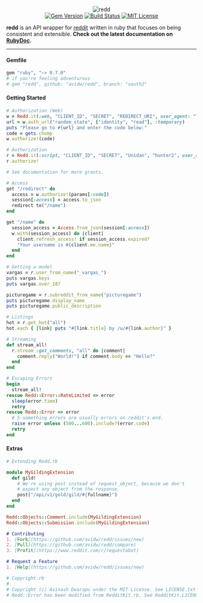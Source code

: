 <p align="center">
  <img src="https://i.imgur.com/2JfE4M1.png" alt="redd"><br>
  <a href="https://rubygems.org/gems/redd"><img src="http://img.shields.io/gem/v/redd.svg?style=flat-square" alt="Gem Version"></a>
  <a href="https://travis-ci.org/avidw/redd"><img src="http://img.shields.io/travis/avidw/redd.svg?style=flat-square" alt="Build Status"></a>
  <a href="https://rubygems.org/gems/redd"><img src="http://img.shields.io/badge/license-MIT-blue.svg?style=flat-square" alt="MIT License"></a>
</p>

**redd** is an API wrapper for [reddit](http://www.reddit.com/dev/api) written in ruby that focuses on being consistent and extensible. **Check out the latest documentation on [RubyDoc](http://www.rubydoc.info/github/avidw/redd/master/frames/Redd.it).**

---

#### Gemfile
```ruby
gem "ruby", "~> 0.7.0"
# if you're feeling adventurous
# gem "redd", github: "avidw/redd", branch: "oauth2"
```

#### Getting Started
```ruby
# Authorization (Web)
w = Redd.it(:web, "CLIENT_ID", "SECRET", "REDIRECT_URI", user_agent: "TestSite v1.0.0")
url = w.auth_url("random_state", ["identity", "read"], :temporary)
puts "Please go to #{url} and enter the code below:"
code = gets.chomp
w.authorize!(code)

# Authorization
r = Redd.it(:script, "CLIENT_ID", "SECRET", "Unidan", "hunter2", user_agent: "TestBot v1.0.0")
r.authorize!

# See documentation for more grants.
```

```ruby
# Access
get "/redirect" do
  access = w.authorize!(params[:code])
  session[:access] = access.to_json
  redirect to("/name")
end

get "/name" do
  session_access = Access.from_json(session[:access])
  w.with(session_access) do |client|
    client.refresh_access! if session_access.expired?
    "Your username is #{client.me.name}"
  end
end

```

```ruby
# Getting a model
vargas = r.user_from_name("_vargas_")
puts vargas.keys
puts vargas.over_18?

picturegame = r.subreddit_from_name("picturegame")
puts picturegame.display_name
puts picturegame.public_description
```

```ruby
# Listings
hot = r.get_hot("all")
hot.each { |link| puts "#{link.title} by /u/#{link.author}" }
```

```ruby
# Streaming
def stream_all!
  r.stream :get_comments, "all" do |comment|
    comment.reply("World!") if comment.body == "Hello?"
  end
end
```

```ruby
# Escaping Errors
begin
  stream_all!
rescue Redd::Error::RateLimited => error
  sleep(error.time)
  retry
rescue Redd::Error => error
  # 5-something errors are usually errors on reddit's end.
  raise error unless (500...600).include?(error.code)
  retry
end
```

#### Extras
```ruby
# Extending Redd.rb

module MyGildingExtension
  def gild!
    # We're using post instead of request_object, because we don't
    # expect any object from the response.
    post("/api/v1/gold/gild/#{fullname}")
  end
end

Redd::Objects::Comment.include(MyGildingExtension)
Redd::Objects::Submission.include(MyGildingExtension)
```

```markdown
# Contributing
1. [Fork](https://github.com/avidw/redd/issues/new)
2. [Pull](https://github.com/avidw/redd/compare)
3. [Profit](https://www.reddit.com/r/requestabot)

# Request a Feature
1. [Help](https://github.com/avidw/redd/issues/new)
```

```ruby
# Copyright.rb
#
# Copyright (c) Avinash Dwarapu under the MIT License. See LICENSE.txt for more details.
# Redd::Error has been modified from RedditKit.rb. See RedditKit.LICENSE.txt for its license.
```
